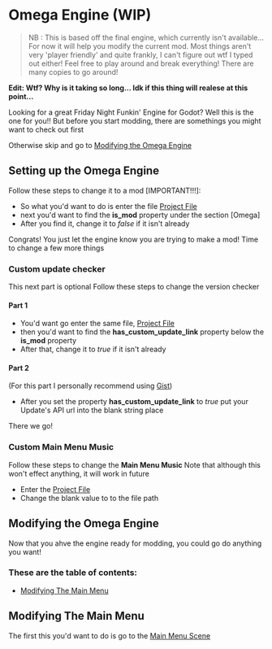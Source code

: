 # Omega Engine (WIP)


>NB : This is based off the final engine, which currently isn't available... For now it will help you modify the current mod. Most      things aren't very 'player friendly' and quite frankly, I can't figure out wtf I typed out either! Feel free to play around and break everything! There are many copies to go around!

**Edit: Wtf? Why is it taking so long... Idk if this thing will realese at this point...**



Looking for a great Friday Night Funkin' Engine for Godot? Well this is the one for you!!
But before you start modding, there are somethings you might want to check out first

Otherwise skip and go to [Modifying the Omega Engine](#modifying-the-omega-engine)

## Setting up the Omega Engine

Follow these steps to change it to a mod [IMPORTANT!!!]:

- So what you'd want to do is enter the file [Project File](project.godot)
- next you'd want to find the **is_mod** property under the section [Omega]
- After you find it, change it to *false* if it isn't already

Congrats! You just let the engine know you are trying to make a mod!
Time to change a few more things

### Custom update checker
This next part is optional
Follow these steps to change the version checker

#### Part 1
- You'd want go enter the same file, [Project File](project.godot)
- then you'd want to find the **has_custom_update_link** property below the **is_mod** property
- After that, change it to *true* if it isn't already

#### Part 2

(For this part I personally recommend using [Gist](https://gist.github.com))

- After you set the property **has_custom_update_link** to *true* put your Update's API url into the blank string place

There we go!
### Custom Main Menu Music
Follow these steps to change the **Main Menu Music**
Note that although this won't effect anything, it will work in future

- Enter the [Project File](project.godot)
- Change the blank value to to the file path
## Modifying the Omega Engine

Now that you ahve the engine ready for modding, you could go do anything you want!

### These are the table of contents:
 - [Modifying The Main Menu](#modifying-the-main-menu)


## Modifying The Main Menu

The first this you'd want to do is go to the [Main Menu Scene]()